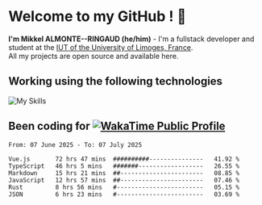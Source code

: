 # Welcome to my GitHub ! 🌃

**I'm Mikkel ALMONTE--RINGAUD (he/him)** - I'm a fullstack developer and student at the [IUT of the University of Limoges, France](https://iut.unilim.fr). \
All my projects are open source and available here.

## Working using the following technologies

![My Skills](https://skillicons.dev/icons?i=solidjs,pnpm,nodejs,ts,js,vercel,netlify,html,css,rust,astro,git,vue,md,electron,figma,github,bash,bun,cloudflare,py,tailwind,nginx,npm,tauri,vite,zig,yarn,windicss,dart,flutter,kotlin&theme=dark)

## Been coding for [![WakaTime Public Profile](https://wakatime.com/badge/user/0839e595-e07a-435c-8d59-ed95f2a3d6dd.svg?style=flat-square)](https://wakatime.com/@0839e595-e07a-435c-8d59-ed95f2a3d6dd)

<!--START_SECTION:waka-->

```plain
From: 07 June 2025 - To: 07 July 2025

Vue.js       72 hrs 47 mins  ##########---------------   41.92 %
TypeScript   46 hrs 5 mins   #######------------------   26.55 %
Markdown     15 hrs 21 mins  ##-----------------------   08.85 %
JavaScript   12 hrs 57 mins  ##-----------------------   07.46 %
Rust         8 hrs 56 mins   #------------------------   05.15 %
JSON         6 hrs 23 mins   #------------------------   03.69 %
```

<!--END_SECTION:waka-->
